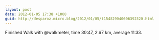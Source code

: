 ```yaml
---
layout: post
date: 2012-01-05 17:38 +1000
guid: http://desparoz.micro.blog/2012/01/05/t154829040606392320.html
---
```

Finished Walk with @walkmeter, time 30:47, 2.67 km, average 11:33.

